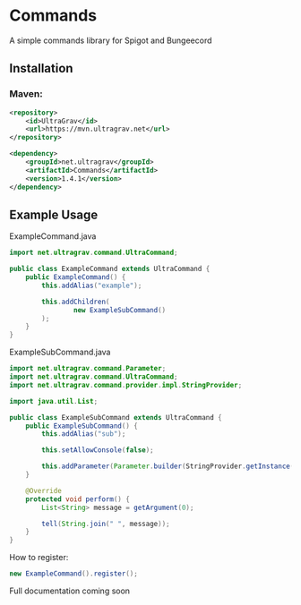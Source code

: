 # Commands
A simple commands library for Spigot and Bungeecord

## Installation
### Maven:
```xml
<repository>
    <id>UltraGrav</id>
    <url>https://mvn.ultragrav.net</url>
</repository>

<dependency>
    <groupId>net.ultragrav</groupId>
    <artifactId>Commands</artifactId>
    <version>1.4.1</version>
</dependency>
```

## Example Usage
ExampleCommand.java
```java
import net.ultragrav.command.UltraCommand;

public class ExampleCommand extends UltraCommand {
    public ExampleCommand() {
        this.addAlias("example");

        this.addChildren(
                new ExampleSubCommand()
        );
    }
}
```

ExampleSubCommand.java

```java
import net.ultragrav.command.Parameter;
import net.ultragrav.command.UltraCommand;
import net.ultragrav.command.provider.impl.StringProvider;

import java.util.List;

public class ExampleSubCommand extends UltraCommand {
    public ExampleSubCommand() {
        this.addAlias("sub");

        this.setAllowConsole(false);

        this.addParameter(Parameter.builder(StringProvider.getInstance()).name("message").varArg(true).build());
    }

    @Override
    protected void perform() {
        List<String> message = getArgument(0);

        tell(String.join(" ", message));
    }
}
```

How to register:
```java
new ExampleCommand().register();
```


Full documentation coming soon
